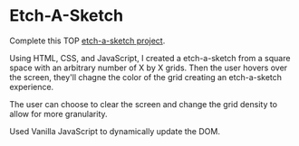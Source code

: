 # Etch-A-Sketch

Complete this TOP [etch-a-sketch project](https://www.theodinproject.com/paths/foundations/courses/foundations/lessons/etch-a-sketch-project). 

Using HTML, CSS, and JavaScript, I created a etch-a-sketch from a square space with an arbitrary number of X by X grids. Then the user hovers over the screen, they'll chagne the color of the grid creating an etch-a-sketch experience. 

The user can choose to clear the screen and change the grid density to allow for more granularity. 

Used Vanilla JavaScript to dynamically update the DOM. 
